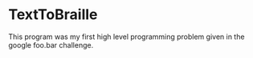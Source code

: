 # TextToBraille
This program was my first high level programming problem given in the google foo.bar challenge. 
